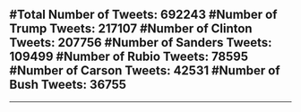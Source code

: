 #Total Number of Tweets: 692243 
#Number of Trump Tweets: 217107
#Number of Clinton Tweets: 207756
#Number of Sanders Tweets: 109499
#Number of Rubio Tweets: 78595
#Number of Carson Tweets: 42531
#Number of Bush Tweets: 36755
---
---
